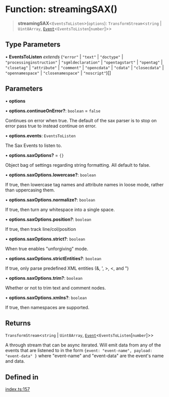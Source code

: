 # Function: streamingSAX()

> **streamingSAX**\<`EventsToListen`\>(`options`): `TransformStream`\<`string` \| `Uint8Array`, [`Event`](../type-aliases/Event.md)\<`EventsToListen`\[`number`\]\>\>

## Type Parameters

• **EventsToListen** *extends* (`"error"` \| `"text"` \| `"doctype"` \| `"processinginstruction"` \| `"sgmldeclaration"` \| `"opentagstart"` \| `"opentag"` \| `"closetag"` \| `"attribute"` \| `"comment"` \| `"opencdata"` \| `"cdata"` \| `"closecdata"` \| `"opennamespace"` \| `"closenamespace"` \| `"noscript"`)[]

## Parameters

• **options**

• **options.continueOnError?**: `boolean` = `false`

Continues on error when true. The default of the sax parser is to stop on error pass true to instead continue on error.

• **options.events**: `EventsToListen`

The Sax Events to listen to.

• **options.saxOptions?** = `{}`

Object bag of settings regarding string formatting. All default to false.

• **options.saxOptions.lowercase?**: `boolean`

If true, then lowercase tag names and attribute names in loose mode, rather than uppercasing them.

• **options.saxOptions.normalize?**: `boolean`

If true, then turn any whitespace into a single space.

• **options.saxOptions.position?**: `boolean`

If true, then track line/col/position

• **options.saxOptions.strict?**: `boolean`

When true enables "unforgiving" mode.

• **options.saxOptions.strictEntities?**: `boolean`

If true, only parse predefined XML entities (&amp;, &apos;, &gt;, &lt;, and &quot;)

• **options.saxOptions.trim?**: `boolean`

Whether or not to trim text and comment nodes.

• **options.saxOptions.xmlns?**: `boolean`

If true, then namespaces are supported.

## Returns

`TransformStream`\<`string` \| `Uint8Array`, [`Event`](../type-aliases/Event.md)\<`EventsToListen`\[`number`\]\>\>

A through stream that can be async iterated. Will emit data from any of the events that are listened to in the form `{event: "event-name", payload: "event-data" }` where "event-name" and "event-data" are the event's name and data.

## Defined in

[index.ts:157](https://github.com/johnsonjo4531/xml-to-json-webstream/blob/4a6d5ede6d5de55bf286a795f124a9d92e4f5239/src/index.ts#L157)
